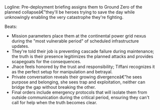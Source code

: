 ﻿---
series: 1
novella: 3
file: S1N3_CH09
type: chapter
pov: Dual close
setting: Pre-deployment briefing - point of no return
word_target_min: 1201
word_target_max: 2299
status: outline
---
Logline: Pre-deployment briefing assigns them to Ground Zero of the planned collapseâ€”they'll be heroes trying to save the day while unknowingly enabling the very catastrophe they're fighting.

Beats:
- Mission parameters place them at the continental power grid nexus during the "most vulnerable period" of scheduled infrastructure updates.
- They're told their job is preventing cascade failure during maintenance; the truth is their presence legitimizes the planned attacks and provides scapegoats for the consequences.
- Jhace feels honored by the trust and responsibility; Tiffani recognizes it as the perfect setup for manipulation and betrayal.
- Private conversation reveals their growing divergenceâ€”he sees purpose and belonging, she sees trap and exploitation, neither can bridge the gap without breaking the other.
- Final orders include emergency protocols that will isolate them from outside communication during the critical period, ensuring they can't call for help when the truth becomes clear.